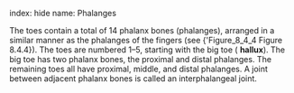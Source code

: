 index: hide
name: Phalanges

The toes contain a total of 14 phalanx bones (phalanges), arranged in a similar manner as the phalanges of the fingers (see {'Figure_8_4_4 Figure 8.4.4}). The toes are numbered 1–5, starting with the big toe ( **hallux**). The big toe has two phalanx bones, the proximal and distal phalanges. The remaining toes all have proximal, middle, and distal phalanges. A joint between adjacent phalanx bones is called an interphalangeal joint.
